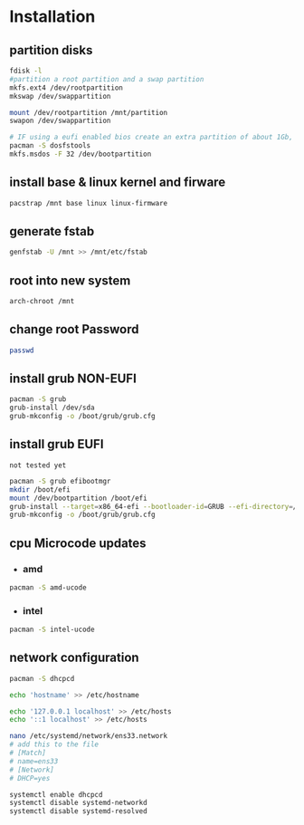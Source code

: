 # Installation

## partition disks
```bash
fdisk -l
#partition a root partition and a swap partition
mkfs.ext4 /dev/rootpartition
mkswap /dev/swappartition

mount /dev/rootpartition /mnt/partition
swapon /dev/swappartition

# IF using a eufi enabled bios create an extra partition of about 1Gb, format this partition using FAT32
pacman -S dosfstools
mkfs.msdos -F 32 /dev/bootpartition
```

## install base & linux kernel and firware
```bash
pacstrap /mnt base linux linux-firmware
```

## generate fstab 
```bash
genfstab -U /mnt >> /mnt/etc/fstab
```

## root into new system
```bash
arch-chroot /mnt
```

## change root Password
```bash
passwd
```

## install grub NON-EUFI
```bash
pacman -S grub 
grub-install /dev/sda
grub-mkconfig -o /boot/grub/grub.cfg
```

## install grub EUFI
`not tested yet`
```bash
pacman -S grub efibootmgr
mkdir /boot/efi
mount /dev/bootpartition /boot/efi
grub-install --target=x86_64-efi --bootloader-id=GRUB --efi-directory=/boot/efi
grub-mkconfig -o /boot/grub/grub.cfg
```

## cpu Microcode updates
* ### amd
```bash
pacman -S amd-ucode
```
* ### intel
```bash
pacman -S intel-ucode
```

## network configuration
```bash
pacman -S dhcpcd

echo 'hostname' >> /etc/hostname

echo '127.0.0.1 localhost' >> /etc/hosts
echo '::1 localhost' >> /etc/hosts

nano /etc/systemd/network/ens33.network
# add this to the file
# [Match]
# name=ens33
# [Network]
# DHCP=yes

systemctl enable dhcpcd
systemctl disable systemd-networkd
systemctl disable systemd-resolved
```

